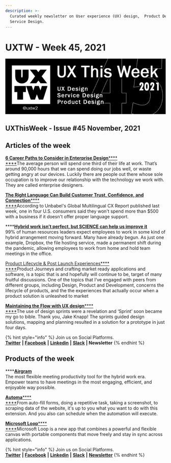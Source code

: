 ```yaml
---
description: >-
  Curated weekly newsletter on User experience (UX) design,  Product Design and
  Service Design.
---
```


# UXTW - Week 45, 2021



![](../.gitbook/assets/uxtw-banner-2021-45.jpg)



## UXThisWeek - Issue #45 November, 2021

## Articles of the week

****[**6 Career Paths to Consider in Enterprise Design**](https://medium.com/sap-design/6-career-paths-to-consider-in-enterprise-design-710d25712e11)****[****\
****](https://airbnb.design/evolving-by-design/?ref=uxthisweek)The average person will spend one third of their life at work. That’s around 90,000 hours that we can spend doing our jobs well, or waste getting angry at our devices. Luckily there are people out there whose sole occupation is to improve our relationship with the technology we work with. They are called enterprise designers.

****[**The Right Language Can Build Customer Trust, Confidence, and Connection**](https://www.inc.com/vasco-pedro/the-right-language-can-build-customer-trust-confidence-connection.html)****[****\
****](https://uxplanet.org/10-simple-tips-to-improve-user-testing-6a86c84e2794/?ref=uxthisweek)According to Unbabel's Global Multilingual CX Report published last week, one in four U.S. consumers said they won't spend more than $500 with a business if it doesn't offer proper language support.

****[**Hybrid work isn’t perfect, but SCIENCE can help us improve it**](https://thenextweb.com/news/hybrid-work-not-perfect-science-success-syndication)\
99% of human resources leaders expect employees to work in some kind of hybrid arrangement moving forward. Many have already begun. As just one example, Dropbox, the file hosting service, made a permanent shift during the pandemic, allowing employees to work from home and hold team meetings in the office.

[Product Lifecycle & Post Launch Experiences](https://uxplanet.org/product-lifecycle-post-launch-experiences-45d378931fa9)[****\
****](https://productcoalition.com/product-discovery-playbook-a579bbe3e572/?ref=uxthisweek)Product Journeys and crafting market ready applications and software, is a topic that is and hopefully will continue to be, target of many fruitful discussions. One of the topics that I’ve engaged with peers from different groups, including Design, Product and Development, concerns the lifecycle of products, and the the experiences that actually occur when a product solution is unleashed to market

****[**Maintaining the Flow with UX design**](https://medium.com/@jlester\_50163/maintaining-the-flow-with-ux-design-7a35f1390849)****[****\
****](https://uxdesign.cc/how-bob-moog-brought-usability-heuristics-to-the-electronic-synthesizer-a6797a3a9192)The use of design sprints were a revelation and ‘Sprint’ soon became my go to bible. Thank you, Jake Knapp! The sprints guided design solutions, mapping and planning resulted in a solution for a prototype in just four days.

{% hint style="info" %}
Join us on Social Platforms. \
[**Twitter**](https://twitter.com/uxtw2) **|** [**Facebook**](https://www.facebook.com/webusabilityandux) **|** [**Linkedin**](https://www.linkedin.com/groups/1875717/) **|** [**Slack**](https://join.slack.com/t/uxthisweek/shared\_invite/zt-szpdweo1-d78hso8FppFcI68Xue\_9Yw) **| Newsletter**
{% endhint %}

## Products of the week

****[**Airgram**](https://www.airgram.io/?ref=uxthisweek)\
The most flexible meeting productivity tool for the hybrid work era. Empower teams to have meetings in the most engaging, efficient, and enjoyable way possible.

****[**Automa**](https://chrome.google.com/webstore/detail/automa/infppggnoaenmfagbfknfkancpbljcca?ref=uxthisweek)****[****\
****](https://productcoalition.com/product-discovery-playbook-a579bbe3e572/?ref=uxthisweek)From auto-fill forms, doing a repetitive task, taking a screenshot, to scraping data of the website, it's up to you what you want to do with this extension. And you also can schedule when the automation will execute.

****[**Microsoft Loop**](https://www.microsoft.com/en-us/microsoft-loop?ref=uxthisweek)****[****\
****](https://uxdesign.cc/how-bob-moog-brought-usability-heuristics-to-the-electronic-synthesizer-a6797a3a9192)Microsoft Loop is a new app that combines a powerful and flexible canvas with portable components that move freely and stay in sync across applications.

{% hint style="info" %}
Join us on Social Platforms.\
[**Twitter**](https://twitter.com/uxtw2) **|** [**Facebook**](https://www.facebook.com/webusabilityandux) **|** [**Linkedin**](https://www.linkedin.com/groups/1875717/) **|** [**Slack**](https://join.slack.com/t/uxthisweek/shared\_invite/zt-szpdweo1-d78hso8FppFcI68Xue\_9Yw) **|** [**Newsletter**](https://gmail.us17.list-manage.com/subscribe?u=1b23fd286b43ac36e4acba123\&id=0009036f95)
{% endhint %}
